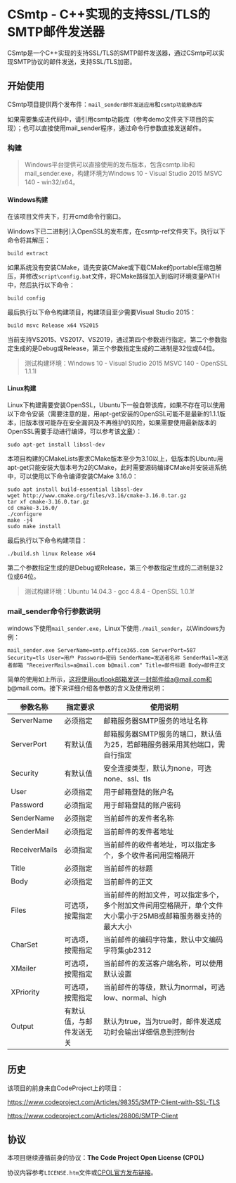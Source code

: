 # CSmtp - C++实现的支持SSL/TLS的SMTP邮件发送器

CSmtp是一个C++实现的支持SSL/TLS的SMTP邮件发送器，通过CSmtp可以实现SMTP协议的邮件发送，支持SSL/TLS加密。

## 开始使用

CSmtp项目提供两个发布件：`mail_sender邮件发送应用`和`csmtp功能静态库`

如果需要集成进代码中，请引用csmtp功能库（参考demo文件夹下项目的实现）；也可以直接使用mail_sender程序，通过命令行参数直接发送邮件。

### 构建

> Windows平台提供可以直接使用的发布版本，包含csmtp.lib和mail_sender.exe，构建环境为Windows 10 - Visual Studio 2015 MSVC 140 - win32/x64。

#### Windows构建

在该项目文件夹下，打开cmd命令行窗口。

Windows下已二进制引入OpenSSL的发布库，在csmtp-ref文件夹下。执行以下命令将其解压：

```shell
build extract
```

如果系统没有安装CMake，请先安装CMake或下载CMake的portable压缩包解压，并修改`script\config.bat`文件，将CMake路径加入到临时环境变量PATH中，然后执行以下命令：

```shell
build config
```

最后执行以下命令构建项目，构建项目至少需要Visual Studio 2015：

```shell
build msvc Release x64 VS2015
```

当前支持VS2015、VS2017、VS2019，通过第四个参数进行指定。第二个参数指定生成的是Debug或Release，第三个参数指定生成的二进制是32位或64位。

> 测试构建环境：Windows 10 - Visual Studio 2015 MSVC 140 - OpenSSL 1.1.1l

#### Linux构建

Linux下构建需要安装OpenSSL，Ubuntu下一般自带该库，如果不存在可以使用以下命令安装（需要注意的是，用apt-get安装的OpenSSL可能不是最新的1.1.1版本，旧版本很可能存在安全漏洞及不再维护的风险，如果需要使用最新版本的OpenSSL需要手动进行编译，可以参考该[文章](https://askubuntu.com/questions/1126893/how-to-install-openssl-1-1-1-and-libssl-package)）：

```shell
sudo apt-get install libssl-dev
```

本项目构建的CMakeLists要求CMake版本至少为3.10以上，低版本的Ubuntu用apt-get只能安装大版本号为2的CMake，此时需要源码编译CMake并安装进系统中，可以使用以下命令编译安装CMake 3.16.0：

```shell
sudo apt install build-essential libssl-dev
wget http://www.cmake.org/files/v3.16/cmake-3.16.0.tar.gz
tar xf cmake-3.16.0.tar.gz
cd cmake-3.16.0/
./configure
make -j4
sudo make install
```

最后执行以下命令构建项目：

```shell
./build.sh linux Release x64
```

第二个参数指定生成的是Debug或Release，第三个参数指定生成的二进制是32位或64位。

> 测试构建环境：Ubuntu 14.04.3 - gcc 4.8.4 - OpenSSL 1.0.1f

### mail_sender命令行参数说明

windows下使用`mail_sender.exe`，Linux下使用`./mail_sender`，以Windows为例：

```shell
mail_sender.exe ServerName=smtp.office365.com ServerPort=587 Security=tls User=用户 Password=密码 SenderName=发送者名称 SenderMail=发送者邮箱 "ReceiverMails=a@mail.com b@mail.com" Title=邮件标题 Body=邮件正文
```

简单的使用如上所示，这将使用outlook邮箱发送一封邮件给a@mail.com和b@mail.com。接下来详细介绍各参数的含义及使用说明：

| 参数名称          | 指定要求         | 使用说明                                     |
| ------------- | ------------ | ---------------------------------------- |
| ServerName    | 必须指定         | 邮箱服务器SMTP服务的地址名称                         |
| ServerPort    | 有默认值         | 邮箱服务器SMTP服务的端口，默认值为25，若邮箱服务器采用其他端口，需自行指定 |
| Security      | 有默认值         | 安全连接类型，默认为none，可选none、ssl、tls            |
| User          | 必须指定         | 用于邮箱登陆的账户名                               |
| Password      | 必须指定         | 用于邮箱登陆的账户密码                              |
| SenderName    | 必须指定         | 当前邮件的发件者名称                               |
| SenderMail    | 必须指定         | 当前邮件的发件者地址                               |
| ReceiverMails | 必须指定         | 当前邮件的收件者地址，可以指定多个，多个收件者间用空格隔开            |
| Title         | 必须指定         | 当前邮件的标题                                  |
| Body          | 必须指定         | 当前邮件的正文                                  |
| Files         | 可选项，按需指定     | 当前邮件的附加文件，可以指定多个，多个附加文件间用空格隔开，单个文件大小需小于25MB或邮箱服务器支持的最大大小 |
| CharSet       | 可选项，按需指定     | 当前邮件的编码字符集，默认中文编码字符集gb2312               |
| XMailer       | 可选项，按需指定     | 当前邮件的发送客户端名称，可以使用默认设置                    |
| XPriority     | 可选项，按需指定     | 当前邮件的等级，默认为normal，可选low、normal、high      |
| Output        | 有默认值，与邮件发送无关 | 默认为true，当为true时，邮件发送成功时会输出详细信息到控制台       |

## 历史

该项目的前身来自CodeProject上的项目：

https://www.codeproject.com/Articles/98355/SMTP-Client-with-SSL-TLS

https://www.codeproject.com/Articles/28806/SMTP-Client

## 协议

本项目继续遵循前身的协议：**The Code Project Open License (CPOL)**

协议内容参考`LICENSE.htm`文件或[CPOL官方发布链接](https://www.codeproject.com/info/cpol10.aspx)。
